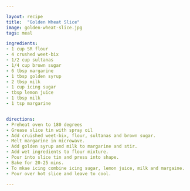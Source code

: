 ```yaml
---

layout: recipe
title:  "Golden Wheat Slice"
image: golden-wheat-slice.jpg
tags: meal

ingredients:
- 1 cup SR flour
- 4 crushed weet-bix
- 1/2 cup sultanas
- 1/4 cup brown sugar
- 6 tbsp margarine
- 1 tbsp golden syrup
- 2 tbsp milk
- 1 cup icing sugar
- tbsp lemon juice
- 1 tbsp milk
- 1 tsp margarine


directions:
- Preheat oven to 180 degrees
- Grease slice tin with spray oil
- Add cruished weet-bix, flour, sultanas and brown sugar. 
- Melt margarine in microwave.
- Add golden syrup and milk to margarine and stir. 
- Add wet ingredients to flour mixture. 
- Pour into slice tin and press into shape. 
- Bake for 20-25 mins. 
- To mkae icing combine icing sugar, lemon juice, milk and margaine. 
- Pour over hot slice and leave to cool. 

---
```

